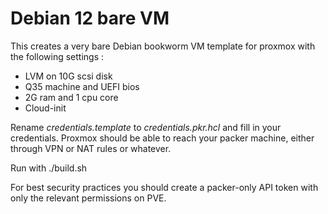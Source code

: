 # Debian 12 bare VM
This creates a very bare Debian bookworm VM template for proxmox with the following settings :
- LVM on 10G scsi disk
- Q35 machine and UEFI bios
- 2G ram and 1 cpu core
- Cloud-init

Rename *credentials.template* to *credentials.pkr.hcl* and fill in your credentials.
Proxmox should be able to reach your packer machine, either through VPN or NAT rules or whatever.

Run with ./build.sh

For best security practices you should create a packer-only API token with only the relevant permissions on PVE.